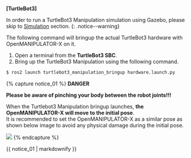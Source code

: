 **[TurtleBot3]** 

In order to run a TurtleBot3 Manipulation simulation using Gazebo, please skip to [Simulation](#simulation) section.
{: .notice--warning}

The following command will bringup the actual TurtleBot3 hardware with OpenMANIPULATOR-X on it.

1. Open a terminal from the **TurtleBot3 SBC**. 
2. Bring up the TurtleBot3 Manipulation using the following command.
  ```bash
  $ ros2 launch turtlebot3_manipulation_bringup hardware.launch.py
  ```

{% capture notice_01 %}
**DANGER**

**Please be aware of pinching your body between the robot joints!!!**

When the Turtlebot3 Manipulation bringup launches, **the OpenMANIPULATOR-X will move to the initial pose**.  
It is recommended to set the OpenMANIPULATOR-X as a similar pose as shown below image to avoid any physical damage during the initial pose.

![](/assets/images/platform/turtlebot3/manipulation/open_manipulator_gazebo_1.png)
{% endcapture %}

<div class="notice--danger">{{ notice_01 | markdownify }}</div>
